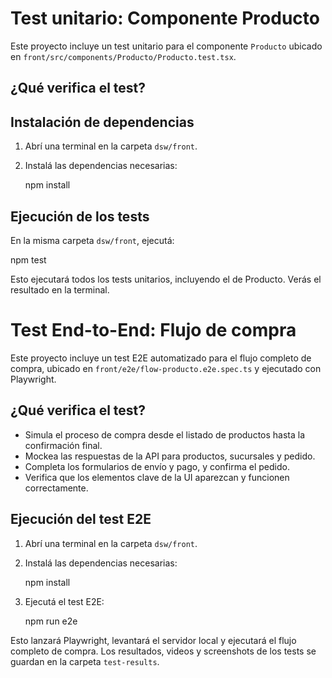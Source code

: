# Test unitario: Componente Producto

Este proyecto incluye un test unitario para el componente `Producto` ubicado en `front/src/components/Producto/Producto.test.tsx`.

## ¿Qué verifica el test?

## Instalación de dependencias

1. Abrí una terminal en la carpeta `dsw/front`.
2. Instalá las dependencias necesarias:

	npm install

## Ejecución de los tests

En la misma carpeta `dsw/front`, ejecutá:

npm test

Esto ejecutará todos los tests unitarios, incluyendo el de Producto. Verás el resultado en la terminal.

# Test End-to-End: Flujo de compra

Este proyecto incluye un test E2E automatizado para el flujo completo de compra, ubicado en `front/e2e/flow-producto.e2e.spec.ts` y ejecutado con Playwright.

## ¿Qué verifica el test?
- Simula el proceso de compra desde el listado de productos hasta la confirmación final.
- Mockea las respuestas de la API para productos, sucursales y pedido.
- Completa los formularios de envío y pago, y confirma el pedido.
- Verifica que los elementos clave de la UI aparezcan y funcionen correctamente.

## Ejecución del test E2E

1. Abrí una terminal en la carpeta `dsw/front`.
2. Instalá las dependencias necesarias:

	npm install

3. Ejecutá el test E2E:

	npm run e2e

Esto lanzará Playwright, levantará el servidor local y ejecutará el flujo completo de compra. Los resultados, videos y screenshots de los tests se guardan en la carpeta `test-results`.


